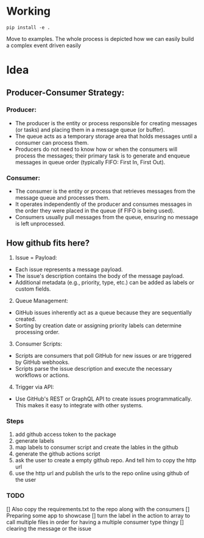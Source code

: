 # Working
```
pip install -e .
```
Move to examples. The whole  process is depicted how we can easily build a complex event driven easily
# Idea
## Producer-Consumer Strategy:
### Producer:
* The producer is the entity or process responsible for creating messages (or tasks) and placing them in a message queue (or buffer).
* The queue acts as a temporary storage area that holds messages until a consumer can process them.
* Producers do not need to know how or when the consumers will process the messages; their primary task is to generate and enqueue messages in queue order (typically FIFO: First In, First Out).

### Consumer:
* The consumer is the entity or process that retrieves messages from the message queue and processes them.
* It operates independently of the producer and consumes messages in the order they were placed in the queue (if FIFO is being used).
* Consumers usually pull messages from the queue, ensuring no message is left unprocessed.

## How github fits here?
1. Issue = Payload:

* Each issue represents a message payload.
* The issue's description contains the body of the message payload.
* Additional metadata (e.g., priority, type, etc.) can be added as labels or custom fields.

2. Queue Management:

* GitHub issues inherently act as a queue because they are sequentially created.
* Sorting by creation date or assigning priority labels can determine processing order.

3. Consumer Scripts:

* Scripts are consumers that poll GitHub for new issues or are triggered by GitHub webhooks.
* Scripts parse the issue description and execute the necessary workflows or actions.

4. Trigger via API:
* Use GitHub's REST or GraphQL API to create issues programmatically. This makes it easy to integrate with other systems.


### Steps
1. add github access token to the package
2. generate labels
3. map labels to consumer script and create the lables in the github
4. generate the github actions script
5. ask the user to create a empty github repo. And tell him to copy the http url
6. use the http url and publish the urls to the repo online using github of the user

### TODO
[] Also copy the requirements.txt to the repo along with the consumers
[] Preparing some app to showcase
[] turn the label in the action to array to call multiple files in order for having a multiple consumer type thingy
[] clearing the message or the issue